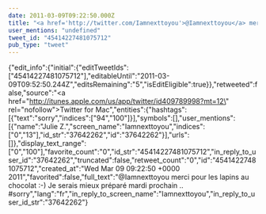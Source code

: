 ```yaml
---
date: 2011-03-09T09:22:50.000Z
title: "<a href='http://twitter.com/Iamnexttoyou'>@Iamnexttoyou</a> merci pour les lapins au chocolat :-) Je serais mieux préparé mardi prochain .. #sorry″"
user_mentions: "undefined"
tweet_id: "45414227481075712"
pub_type: "tweet"
---
```

{"edit_info":{"initial":{"editTweetIds":["45414227481075712"],"editableUntil":"2011-03-09T09:52:50.244Z","editsRemaining":"5","isEditEligible":true}},"retweeted":false,"source":"<a href=\"http://itunes.apple.com/us/app/twitter/id409789998?mt=12\" rel=\"nofollow\">Twitter for Mac</a>","entities":{"hashtags":[{"text":"sorry","indices":["94","100"]}],"symbols":[],"user_mentions":[{"name":"Julie Z.","screen_name":"Iamnexttoyou","indices":["0","13"],"id_str":"37642262","id":"37642262"}],"urls":[]},"display_text_range":["0","100"],"favorite_count":"0","id_str":"45414227481075712","in_reply_to_user_id":"37642262","truncated":false,"retweet_count":"0","id":"45414227481075712","created_at":"Wed Mar 09 09:22:50 +0000 2011","favorited":false,"full_text":"@Iamnexttoyou merci pour les lapins au chocolat :-) Je serais mieux préparé mardi prochain .. #sorry","lang":"fr","in_reply_to_screen_name":"Iamnexttoyou","in_reply_to_user_id_str":"37642262"}
